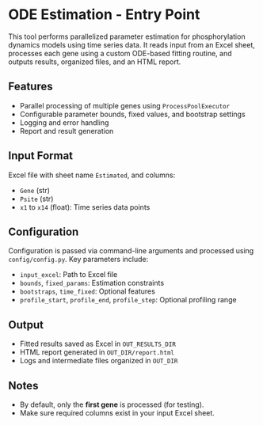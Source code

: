 # ODE Estimation - Entry Point

This tool performs parallelized parameter estimation for phosphorylation dynamics models using time series data. It
reads input from an Excel sheet, processes each gene using a custom ODE-based fitting routine, and outputs results,
organized files, and an HTML report.

## Features

- Parallel processing of multiple genes using `ProcessPoolExecutor`
- Configurable parameter bounds, fixed values, and bootstrap settings
- Logging and error handling
- Report and result generation

## Input Format

Excel file with sheet name `Estimated`, and columns:

- `Gene` (str)
- `Psite` (str)
- `x1` to `x14` (float): Time series data points

## Configuration

Configuration is passed via command-line arguments and processed using `config/config.py`. Key parameters include:

- `input_excel`: Path to Excel file
- `bounds`, `fixed_params`: Estimation constraints
- `bootstraps`, `time_fixed`: Optional features
- `profile_start`, `profile_end`, `profile_step`: Optional profiling range

## Output

- Fitted results saved as Excel in `OUT_RESULTS_DIR`
- HTML report generated in `OUT_DIR/report.html`
- Logs and intermediate files organized in `OUT_DIR`

## Notes

- By default, only the **first gene** is processed (for testing).
- Make sure required columns exist in your input Excel sheet.